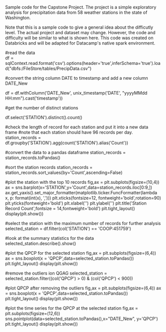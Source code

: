 Sample code for the Capstone Project. The project is a simple exploratory analysis for precipitation data from 58 weather stations in the state of Washington.

Note that this is a sample code to give a general idea about the difficutly level. The actual project and dataset may change. However, the code and difficulty will be similar to what is shown here. This code was created on Databricks and will be adapted for Datacamp's native spark environment. 

#read the data  
df = sqlContext.read.format('csv').options(header='true',inferSchema='true').load("dbfs:/FileStore/tables/PrecipData.csv")

#convert the string  column DATE to timestamp and add a new column DATE_New

df = df.withColumn('DATE_New', unix_timestamp('DATE', "yyyyMMdd HH:mm").cast('timestamp'))

#get the number of distinct stations

df.select('STATION').distinct().count()

#check the length of record for each station and put it into a new data frame
#note that each station should have 96 records per day. 
station_records = df.groupby('STATION').agg(count('STATION').alias('Count'))

#convert the data to a pandas dataframe
station_records = station_records.toPandas()

#sort the station records 
station_records = station_records.sort_values(by='Count',ascending=False)

#plot the station with the top 10 records
fig,ax = plt.subplots(figsize=(10,4))
ax = sns.barplot(x='STATION',y='Count',data=station_records.iloc[0:9,])
ax.get_yaxis().set_major_formatter(matplotlib.ticker.FuncFormatter(lambda x, p: format(int(x), ',')))
plt.xticks(fontsize=12, fontweight='bold',rotation=90)
plt.yticks(fontweight='bold')
plt.xlabel('')
plt.ylabel('')
plt.title('Station Record Count',fontsize = 14,fontweight='bold')
plt.tight_layout()
display(plt.show())

#select the station with the maximum number of records for further analysis
selected_station = df.filter(col('STATION') == 'COOP:451759')

#look at the summary statistics for the data 
selected_station.describe().show()

#plot the QPCP for the selected station
fig,ax = plt.subplots(figsize=(6,4))
ax = sns.boxplot(x = 'QPCP',data=selected_station.toPandas())
plt.tight_layout()
display(plt.show())

#remove the outliers ion QGAG
selected_station = selected_station.filter((col('QPCP') > 0) & (col('QPCP') < 900))

#plot QPCP after removing the outliers
fig,ax = plt.subplots(figsize=(6,4))
ax = sns.boxplot(x = 'QPCP',data=selected_station.toPandas())
plt.tight_layout()
display(plt.show())

 #plot the time series for the QPCP at the selected station
fig,ax = plt.subplots(figsize=(12,6))
sns.pointplot(data=selected_station.toPandas(),x="DATE_New", y='QPCP')
plt.tight_layout()
display(plt.show())


